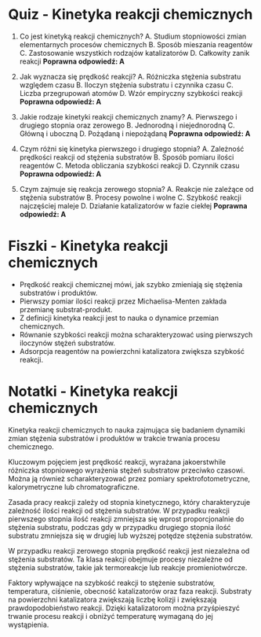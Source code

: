  # Quiz - Kinetyka reakcji chemicznych

1. Co jest kinetyką reakcji chemicznych?
   A. Studium stopniowości zmian elementarnych procesów chemicznych
   B. Sposób mieszania reagentów
   C. Zastosowanie wszystkich rodzajów katalizatorów
   D. Całkowity zanik reakcji
   **Poprawna odpowiedź: A**

2. Jak wyznacza się prędkość reakcji?
   A. Różniczka stężenia substratu względem czasu
   B. Iloczyn stężenia substratu i czynnika czasu
   C. Liczba przegrupowań atomów
   D. Wzór empiryczny szybkości reakcji
   **Poprawna odpowiedź: A**

3. Jakie rodzaje kinetyki reakcji chemicznych znamy?
   A. Pierwszego i drugiego stopnia oraz zerowego
   B. Jednorodną i niejednorodną
   C. Główną i uboczną
   D. Pożądaną i niepożądaną
   **Poprawna odpowiedź: A**

4. Czym różni się kinetyka pierwszego i drugiego stopnia?
   A. Zależność prędkości reakcji od stężenia substratów
   B. Sposób pomiaru ilości reagentów
   C. Metoda obliczania szybkości reakcji
   D. Czynnik czasu
   **Poprawna odpowiedź: A**

5. Czym zajmuje się reakcja zerowego stopnia?
   A. Reakcje nie zależące od stężenia substratów
   B. Procesy powolne i wolne
   C. Szybkość reakcji najczęściej maleje
   D. Działanie katalizatorów w fazie ciekłej
   **Poprawna odpowiedź: A**

# Fiszki - Kinetyka reakcji chemicznych

* Prędkość reakcji chemicznej mówi, jak szybko zmieniają się stężenia substratów i produktów.
* Pierwszy pomiar ilości reakcji przez Michaelisa-Menten zakłada przemianę substrat-produkt.
* Z definicji kinetyka reakcji jest to nauka o dynamice przemian chemicznych.
* Równanie szybkości reakcji można scharakteryzować using pierwszych iloczynów stężeń substratów.
* Adsorpcja reagentów na powierzchni katalizatora zwiększa szybkość reakcji.

# Notatki - Kinetyka reakcji chemicznych

Kinetyka reakcji chemicznych to nauka zajmująca się badaniem dynamiki zmian stężenia substratów i produktów w trakcie trwania procesu chemicznego.

Kluczowym pojęciem jest prędkość reakcji, wyrażana jakoerstwhile różniczka stopniowego wyrażenia stężeń substratow przeciwko czasowi. Można ją również scharakteryzować przez pomiary spektrofotometryczne, kalorymetryczne lub chromatograficzne.

Zasada pracy reakcji zależy od stopnia kinetycznego, który charakteryzuje zależność ilości reakcji od stężenia substratów. W przypadku reakcji pierwszego stopnia ilość reakcji zmniejsza się wprost proporcjonalnie do stężenia substratu, podczas gdy w przypadku drugiego stopnia ilość substratu zmniejsza się w drugiej lub wyższej potędze stężenia substratów.

W przypadku reakcji zerowego stopnia prędkość reakcji jest niezależna od stężenia substratów. Ta klasa reakcji obejmuje procesy niezależne od stężenia substratów, takie jak termoreakcje lub reakcje promieniotwórcze.

Faktory wpływające na szybkość reakcji to stężenie substratów, temperatura, ciśnienie, obecność katalizatorów oraz faza reakcji. Substraty na powierzchni katalizatora zwiększają liczbę kolizji i zwiększają prawdopodobieństwo reakcji. Dzięki katalizatorom można przyśpieszyć trwanie procesu reakcji i obniżyć temperaturę wymaganą do jej wystąpienia.